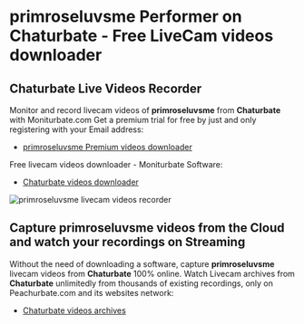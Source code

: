 # primroseluvsme Performer on Chaturbate - Free LiveCam videos downloader

## Chaturbate Live Videos Recorder

Monitor and record livecam videos of **primroseluvsme** from **Chaturbate** with Moniturbate.com
Get a premium trial for free by just and only registering with your Email address:
* [primroseluvsme Premium videos downloader](https://moniturbate.com/request-demo-licence-key.html)

Free livecam videos downloader - Moniturbate Software:
* [Chaturbate videos downloader](https://moniturbate.com/moniturbate-download-software.html)

![primroseluvsme livecam videos recorder](https://peachurnet.com/templates/moniturbate-software.png)


## Capture primroseluvsme videos from the Cloud and watch your recordings on Streaming

Without the need of downloading a software, capture **primroseluvsme** livecam videos from **Chaturbate** 100% online.
Watch Livecam archives from **Chaturbate** unlimitedly from thousands of existing recordings, only on Peachurbate.com and its websites network:
* [Chaturbate videos archives](https://peachurnet.com/)